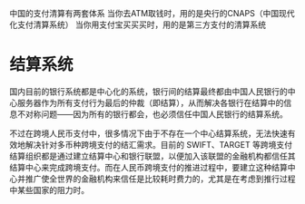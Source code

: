中国的支付清算有两套体系
当你去ATM取钱时，用的是央行的CNAPS（中国现代化支付清算系统）
当你用支付宝买买买时，用的是第三方支付的清算系统

# 结算系统

国内目前的银行系统都是中心化的系统，银行间的结算最终都由中国人民银行的中心服务器作为所有支付行为最后的仲裁（即结算），从而解决各银行在结算中的信息不对称问题——因为所有的银行都会，也必须信任中国人民银行的结算系统。

不过在跨境人民币支付中，很多情况下由于不存在一个中心结算系统，无法快速有效地解决针对多币种跨境支付的结汇需求。目前的 SWIFT、TARGET 等跨境支付结算组织都是通过建立结算中心和银行联盟，以便加入该联盟的金融机构都信任其结算中心来完成跨境支付。而在人民币跨境支付的推进过程中，要建立这种结算中心并推广使全世界的金融机构来信任是比较耗时费力的，尤其是在考虑到推行过程中某些国家的阻力时。